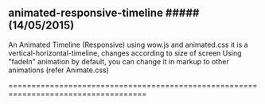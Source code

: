 ## animated-responsive-timeline #####(14/05/2015)

An Animated Timeline (Responsive) using wow.js and animated.css
it is a vertical-horizontal-timeline, changes according to size of screen
Using "fadeIn" animation by default, you can change it in markup to other animations (refer Animate.css)

====================================================================================
